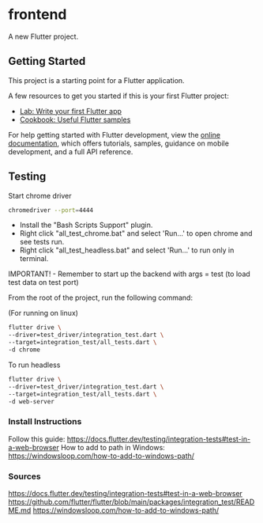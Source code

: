 # frontend

A new Flutter project.

## Getting Started

This project is a starting point for a Flutter application.

A few resources to get you started if this is your first Flutter project:

- [Lab: Write your first Flutter app](https://docs.flutter.dev/get-started/codelab)
- [Cookbook: Useful Flutter samples](https://docs.flutter.dev/cookbook)

For help getting started with Flutter development, view the
[online documentation](https://docs.flutter.dev/), which offers tutorials,
samples, guidance on mobile development, and a full API reference.

## Testing

Start chrome driver

```bash
chromedriver --port=4444
```

- Install the "Bash Scripts Support" plugin.
- Right click "all_test_chrome.bat" and select 'Run...' to open chrome and see tests run.
- Right click "all_test_headless.bat" and select 'Run...' to run only in terminal.

IMPORTANT! - Remember to start up the backend with args = test (to load test data on test port)

From the root of the project, run the following command:

(For running on linux)

```bash
flutter drive \
--driver=test_driver/integration_test.dart \
--target=integration_test/all_tests.dart \
-d chrome
```

To run headless

```bash
flutter drive \
--driver=test_driver/integration_test.dart \
--target=integration_test/all_tests.dart \
-d web-server
```

### Install Instructions

Follow this guide: https://docs.flutter.dev/testing/integration-tests#test-in-a-web-browser
How to add to path in Windows: https://windowsloop.com/how-to-add-to-windows-path/

### Sources

https://docs.flutter.dev/testing/integration-tests#test-in-a-web-browser
https://github.com/flutter/flutter/blob/main/packages/integration_test/README.md
https://windowsloop.com/how-to-add-to-windows-path/
